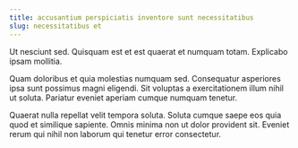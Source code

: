 ```yaml
---
title: accusantium perspiciatis inventore sunt necessitatibus
slug: necessitatibus et
---
```


Ut nesciunt sed. Quisquam est et est quaerat et numquam totam. Explicabo ipsam mollitia.

Quam doloribus et quia molestias numquam sed. Consequatur asperiores ipsa sunt possimus magni eligendi. Sit voluptas a exercitationem illum nihil ut soluta. Pariatur eveniet aperiam cumque numquam tenetur.

Quaerat nulla repellat velit tempora soluta. Soluta cumque saepe eos quia quod et similique sapiente. Omnis minima non ut dolor provident sit. Eveniet rerum qui nihil non laborum qui tenetur error consectetur.
